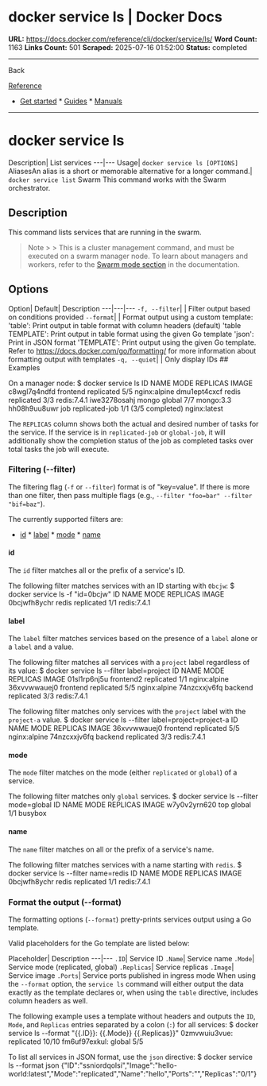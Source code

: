 # docker service ls | Docker Docs

**URL:** https://docs.docker.com/reference/cli/docker/service/ls/
**Word Count:** 1163
**Links Count:** 501
**Scraped:** 2025-07-16 01:52:00
**Status:** completed

---

Back

[Reference](https://docs.docker.com/reference/)

  * [Get started](https://docs.docker.com/get-started/)   * [Guides](https://docs.docker.com/guides/)   * [Manuals](https://docs.docker.com/manuals/)

* * *

# docker service ls

Description| List services   ---|---   Usage| `docker service ls [OPTIONS]`   AliasesAn alias is a short or memorable alternative for a longer command.| `docker service list`      Swarm This command works with the Swarm orchestrator.

## Description

This command lists services that are running in the swarm.

> Note >  > This is a cluster management command, and must be executed on a swarm manager node. To learn about managers and workers, refer to the [Swarm mode section](https://docs.docker.com/engine/swarm/) in the documentation.

## Options

Option| Default| Description   ---|---|---   `-f, --filter`| | Filter output based on conditions provided   `--format`| | Format output using a custom template:   'table': Print output in table format with column headers \(default\)   'table TEMPLATE': Print output in table format using the given Go template   'json': Print in JSON format   'TEMPLATE': Print output using the given Go template.   Refer to <https://docs.docker.com/go/formatting/> for more information about formatting output with templates   `-q, --quiet`| | Only display IDs      ## Examples

On a manager node:               $ docker service ls          ID            NAME      MODE            REPLICAS             IMAGE     c8wgl7q4ndfd  frontend  replicated      5/5                  nginx:alpine     dmu1ept4cxcf  redis     replicated      3/3                  redis:7.4.1     iwe3278osahj  mongo     global          7/7                  mongo:3.3     hh08h9uu8uwr  job       replicated-job  1/1 (3/5 completed)  nginx:latest     

The `REPLICAS` column shows both the actual and desired number of tasks for the service. If the service is in `replicated-job` or `global-job`, it will additionally show the completion status of the job as completed tasks over total tasks the job will execute.

### Filtering \(--filter\)

The filtering flag \(`-f` or `--filter`\) format is of "key=value". If there is more than one filter, then pass multiple flags \(e.g., `--filter "foo=bar" --filter "bif=baz"`\).

The currently supported filters are:

  * [id](https://docs.docker.com/reference/cli/docker/service/ls/#id)   * [label](https://docs.docker.com/reference/cli/docker/service/ls/#label)   * [mode](https://docs.docker.com/reference/cli/docker/service/ls/#mode)   * [name](https://docs.docker.com/reference/cli/docker/service/ls/#name)

#### id

The `id` filter matches all or the prefix of a service's ID.

The following filter matches services with an ID starting with `0bcjw`:               $ docker service ls -f "id=0bcjw"     ID            NAME   MODE        REPLICAS  IMAGE     0bcjwfh8ychr  redis  replicated  1/1       redis:7.4.1     

#### label

The `label` filter matches services based on the presence of a `label` alone or a `label` and a value.

The following filter matches all services with a `project` label regardless of its value:               $ docker service ls --filter label=project     ID            NAME       MODE        REPLICAS  IMAGE     01sl1rp6nj5u  frontend2  replicated  1/1       nginx:alpine     36xvvwwauej0  frontend   replicated  5/5       nginx:alpine     74nzcxxjv6fq  backend    replicated  3/3       redis:7.4.1     

The following filter matches only services with the `project` label with the `project-a` value.               $ docker service ls --filter label=project=project-a     ID            NAME      MODE        REPLICAS  IMAGE     36xvvwwauej0  frontend  replicated  5/5       nginx:alpine     74nzcxxjv6fq  backend   replicated  3/3       redis:7.4.1     

#### mode

The `mode` filter matches on the mode \(either `replicated` or `global`\) of a service.

The following filter matches only `global` services.               $ docker service ls --filter mode=global     ID                  NAME                MODE                REPLICAS            IMAGE     w7y0v2yrn620        top                 global              1/1                 busybox     

#### name

The `name` filter matches on all or the prefix of a service's name.

The following filter matches services with a name starting with `redis`.               $ docker service ls --filter name=redis     ID            NAME   MODE        REPLICAS  IMAGE     0bcjwfh8ychr  redis  replicated  1/1       redis:7.4.1     

### Format the output \(--format\)

The formatting options \(`--format`\) pretty-prints services output using a Go template.

Valid placeholders for the Go template are listed below:

Placeholder| Description   ---|---   `.ID`| Service ID   `.Name`| Service name   `.Mode`| Service mode \(replicated, global\)   `.Replicas`| Service replicas   `.Image`| Service image   `.Ports`| Service ports published in ingress mode      When using the `--format` option, the `service ls` command will either output the data exactly as the template declares or, when using the `table` directive, includes column headers as well.

The following example uses a template without headers and outputs the `ID`, `Mode`, and `Replicas` entries separated by a colon \(`:`\) for all services:               $ docker service ls --format "{{.ID}}: {{.Mode}} {{.Replicas}}"          0zmvwuiu3vue: replicated 10/10     fm6uf97exkul: global 5/5     

To list all services in JSON format, use the `json` directive:               $ docker service ls --format json     {"ID":"ssniordqolsi","Image":"hello-world:latest","Mode":"replicated","Name":"hello","Ports":"","Replicas":"0/1"}